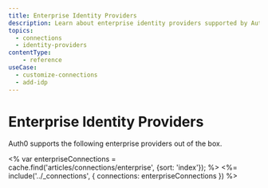 ```yaml
---
title: Enterprise Identity Providers
description: Learn about enterprise identity providers supported by Auth0.
topics:
  - connections
  - identity-providers
contentType: 
    - reference
useCase:
  - customize-connections
  - add-idp
---
```

# Enterprise Identity Providers

Auth0 supports the following enterprise providers out of the box.

<% var enterpriseConnections = cache.find('articles/connections/enterprise', {sort: 'index'}); %>
<%= include('../_connections', { connections: enterpriseConnections }) %>